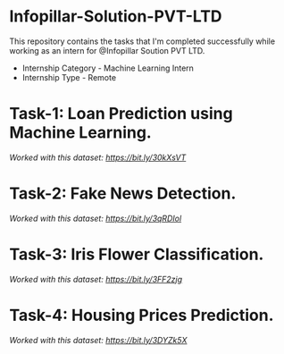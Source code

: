 # Infopillar-Solution-PVT-LTD

This repository contains the tasks that I'm completed successfully while working as an intern for @Infopillar Soution PVT LTD.

* Internship Category - Machine Learning Intern
* Internship Type - Remote

# Task-1: Loan Prediction using Machine Learning.
_Worked with this dataset: https://bit.ly/30kXsVT_

# Task-2: Fake News Detection.
_Worked with this dataset: https://bit.ly/3qRDIol_

# Task-3: Iris Flower Classification.
_Worked with this dataset: https://bit.ly/3FF2zjg_

# Task-4: Housing Prices Prediction.
_Worked with this dataset: https://bit.ly/3DYZk5X_
